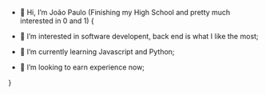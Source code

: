 - 👋 Hi, I’m João Paulo (Finishing my High School and pretty much interested in 0 and 1) {

- 👀 I’m interested in software developent, back end is what I like the most;
- 🌱 I’m currently learning Javascript and Python;
- 💞️ I’m looking to earn experience now;

}

